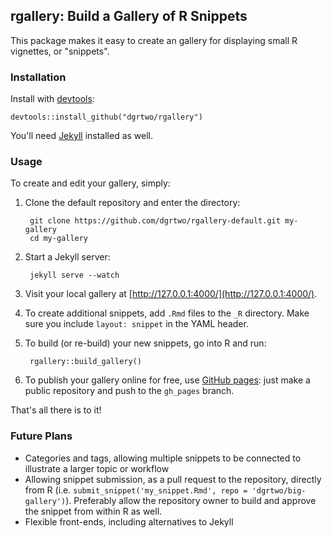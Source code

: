 rgallery: Build a Gallery of R Snippets
-------------

This package makes it easy to create an gallery for displaying small R vignettes, or "snippets".

### Installation

Install with [devtools](https://github.com/hadley/devtools):

    devtools::install_github("dgrtwo/rgallery")

You'll need [Jekyll](http://jekyllrb.com/) installed as well.

### Usage

To create and edit your gallery, simply:

1. Clone the default repository and enter the directory:

        git clone https://github.com/dgrtwo/rgallery-default.git my-gallery
        cd my-gallery

2. Start a Jekyll server:

        jekyll serve --watch

3. Visit your local gallery at [http://127.0.0.1:4000/](http://127.0.0.1:4000/).

4. To create additional snippets, add `.Rmd` files to the `_R` directory. Make sure you include `layout: snippet` in the YAML header.

5. To build (or re-build) your new snippets, go into R and run:

        rgallery::build_gallery()

6. To publish your gallery online for free, use [GitHub pages](https://pages.github.com/): just make a public repository and push to the `gh_pages` branch.

That's all there is to it!

### Future Plans

* Categories and tags, allowing multiple snippets to be connected to illustrate a larger topic or workflow
* Allowing snippet submission, as a pull request to the repository, directly from R (i.e. `submit_snippet('my_snippet.Rmd', repo = 'dgrtwo/big-gallery')`). Preferably allow the repository owner to build and approve the snippet from within R as well.
* Flexible front-ends, including alternatives to Jekyll
